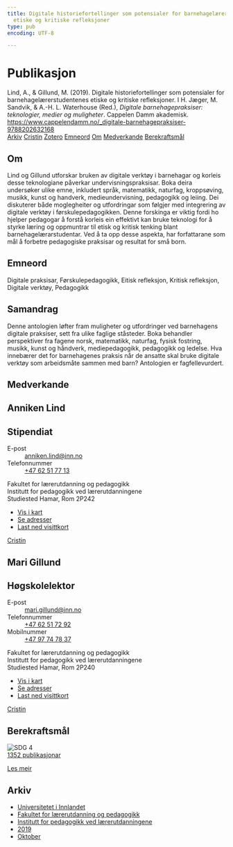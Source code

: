 ```yaml
---
title: Digitale historiefortellinger som potensialer for barnehagelærerstudentenes
  etiske og kritiske refleksjoner
type: pub
encoding: UTF-8

---
```

<h1>Publikasjon</h1>
<article id="csl-bib-container-9477VPH2" class="csl-bib-container">
  <div class="csl-bib-body"> <div class="csl-entry">Lind, A., &#38; Gillund, M. (2019). Digitale historiefortellinger som potensialer for barnehagelærerstudentenes etiske og kritiske refleksjoner. I H. Jæger, M. Sandvik, &#38; A.-H. L. Waterhouse (Red.), <i>Digitale barnehagepraksiser: teknologier, medier og muligheter</i>. Cappelen Damm akademisk. <a href="https://www.cappelendamm.no/_digitale-barnehagepraksiser-9788202632168">https://www.cappelendamm.no/_digitale-barnehagepraksiser-9788202632168</a></div> </div>
  <div class="csl-bib-buttons">
    <a href="#taxonomy-article-9477VPH2" alt="archive" class="csl-bib-button">Arkiv</a>
    <a href="https://app.cristin.no/results/show.jsf?id=1736393" alt="Cristin" class="csl-bib-button">Cristin</a>
    <a href="http://zotero.org/groups/5881554/items/9477VPH2" alt="Zotero" class="csl-bib-button">Zotero</a>
    <a href="#keywords-article-9477VPH2" alt="keywords" class="csl-bib-button">Emneord</a>
    <a href="#about-article-9477VPH2" alt="about_pub" class="csl-bib-button">Om</a>
    <a href="#contributors-article-9477VPH2" alt="contributors" class="csl-bib-button">Medverkande</a>
    <a href="#sdg-article-9477VPH2" alt="sdg" class="csl-bib-button">Berekraftsmål</a>
  </div>
  <div id="csl-bib-meta-container-9477VPH2"></div>
</article>
<div id="csl-bib-meta-9477VPH2" class="csl-bib-meta">
  <article id="about-article-9477VPH2" class="about_pub-article">
    <h1>Om</h1>
    Lind og Gillund utforskar bruken av digitale verktøy i barnehagar og korleis desse teknologiane påverkar undervisningspraksisar. Boka deira undersøker ulike emne, inkludert språk, matematikk, naturfag, kroppsøving, musikk, kunst og handverk, medieundervisning, pedagogikk og leiing. Dei diskuterer både moglegheiter og utfordringar som følgjer med integrering av digitale verktøy i førskulepedagogikken. Denne forskinga er viktig fordi ho hjelper pedagogar å forstå korleis ein effektivt kan bruke teknologi for å styrke læring og oppmuntrar til etisk og kritisk tenking blant barnehagelærarstudentar. Ved å ta opp desse aspekta, har forfattarane som mål å forbetre pedagogiske praksisar og resultat for små born.
  </article>
  <article id="keywords-article-9477VPH2" class="keywords-article">
    <h1>Emneord</h1>
    Digitale praksisar, Førskulepedagogikk, Eitisk refleksjon, Kritisk refleksjon, Digitale verktøy, Pedagogikk
  </article>
  <article id="abstract-article-9477VPH2" class="abstract-article">
    <h1>Samandrag</h1>
    Denne antologien løfter fram muligheter og utfordringer ved barnehagens digitale praksiser, sett fra ulike faglige ståsteder. Boka behandler perspektiver fra fagene norsk, matematikk, naturfag, fysisk fostring, musikk, kunst og håndverk, mediepedagogikk, pedagogikk og ledelse. Hva innebærer det for barnehagenes praksis når de ansatte skal bruke digitale verktøy som arbeidsmåte sammen med barn? Antologien er fagfellevurdert.
  </article>
  <article id="contributors-article-9477VPH2" class="contributors-article">
    <h1>Medverkande</h1>
    <div class="personas"> <div class="vrtx-hinn-person-card"> <div class="photo"> <i class="lar la-user-circle missing-person"></i> </div> <div class="info"> <hgroup><h1>Anniken Lind</h1> <h2>Stipendiat</h2> </hgroup><dl> <dt>E-post</dt> <dd> <a href="mailto:anniken.lind@inn.no">anniken.lind@inn.no</a> </dd> <dt>Telefonnummer</dt> <dd><a href="tel:+4762517713"> +47 62 51 77 13 </a></dd> </dl> <p> Fakultet for lærerutdanning og pedagogikk<br> Institutt for pedagogikk ved lærerutdanningene<br> Studiested Hamar, Rom 2P242 </p> <ul class="vrtx-hinn-links"> <li><a href="https://www.google.com/maps?q=60.796004,11.072099">Vis i kart</a></li> <li><a href="https://www.inn.no/finn-en-ansatt/anniken-lind.html#vrtx-hinn-addresses">Se adresser</a></li> <li><a href="https://www.inn.no/finn-en-ansatt/anniken-lind.html?vrtx=vcf">Last ned visittkort</a></li> </ul> </div> </div> <a href="https://app.cristin.no/persons/show.jsf?id=946633" alt="Cristin URL" class="personas-cristin">Cristin</a> </div> <div class="personas"> <div class="vrtx-hinn-person-card"> <div class="photo"> <i class="lar la-user-circle missing-person"></i> </div> <div class="info"> <hgroup><h1>Mari Gillund</h1> <h2>Høgskolelektor</h2> </hgroup><dl> <dt>E-post</dt> <dd> <a href="mailto:mari.gillund@inn.no">mari.gillund@inn.no</a> </dd> <dt>Telefonnummer</dt> <dd><a href="tel:+4762517292"> +47 62 51 72 92 </a></dd> <dt>Mobilnummer</dt> <dd><a href="tel:+4797747837"> +47 97 74 78 37 </a></dd> </dl> <p> Fakultet for lærerutdanning og pedagogikk<br> Institutt for pedagogikk ved lærerutdanningene<br> Studiested Hamar, Rom 2P240 </p> <ul class="vrtx-hinn-links"> <li><a href="https://www.google.com/maps?q=60.796004,11.072099">Vis i kart</a></li> <li><a href="https://www.inn.no/finn-en-ansatt/mari-gillund.html#vrtx-hinn-addresses">Se adresser</a></li> <li><a href="https://www.inn.no/finn-en-ansatt/mari-gillund.html?vrtx=vcf">Last ned visittkort</a></li> </ul> </div> </div> <a href="https://app.cristin.no/persons/show.jsf?id=627331" alt="Cristin URL" class="personas-cristin">Cristin</a> </div>
  </article>
  <article id="sdg-article-9477VPH2" class="sdg-article">
    <h1>Berekraftsmål</h1>
    <div class="sdg-container"><div id="sdg4" class="sdg">
        <img src="{{< params subfolder >}}images/sdg/sdg04_nn.png" class="image" alt="SDG 4">
        <div class="sdg-overlay">
          <a href="{{< params subfolder >}}nn/archive/?sdg=4#archive" class="sdg-publication-count"><span>1352</span> publikasjonar</a>
          <p><a href="https://fn.no/om-fn/fns-baerekraftsmaal/god-utdanning?lang=nno-NO" class="sdg-read-more">Les meir</a></p>
        </div>
      </div></div>
  </article>
  <article id="taxonomy-article-9477VPH2" class="taxonomy-article">
    <h1>Arkiv</h1>
    <ul>
      <li><a href="{{< params subfolder >}}nn/archive/?key=3DCRN523">Universitetet i Innlandet</a></li>
      <li><a href="{{< params subfolder >}}nn/archive/?key=WYNZA47F">Fakultet for lærerutdanning og pedagogikk</a></li>
      <li><a href="{{< params subfolder >}}nn/archive/?key=BKPR6TE7">Institutt for pedagogikk ved lærerutdanningene</a></li>
      <li><a href="{{< params subfolder >}}nn/archive/?key=AJM9DTRJ">2019</a></li>
      <li><a href="{{< params subfolder >}}nn/archive/?key=VRAFZXNY">Oktober</a></li>
    </ul>
  </article>
</div>
